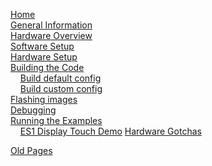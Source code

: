[Home](Home)  
[General Information](General-Information)  
[Hardware Overview](Hardware-Overview)  
[Software Setup](Software-Setup)  
[Hardware Setup](Hardware-Setup)  
[Building the Code](Building-the-Code)  
&nbsp;&nbsp;&nbsp;&nbsp;[Build default config](Build-default-config)  
&nbsp;&nbsp;&nbsp;&nbsp;[Build custom config](Build-custom-config)  
[Flashing images](Flashing-images)  
[Debugging](Debugging)  
[Running the Examples](Running-the-examples)  
&nbsp;&nbsp;&nbsp;&nbsp;[ES1 Display Touch Demo](ES1-Display-Touch-Demo)
[Hardware Gotchas](Hardware-Gotchas)  

[Old Pages](Old-Pages)
